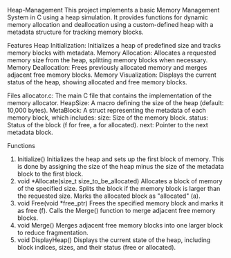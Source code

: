 Heap-Management
This project implements a basic Memory Management System in C using a heap simulation. It provides functions for dynamic memory allocation and deallocation using a custom-defined heap with a metadata structure for tracking memory blocks.

Features Heap Initialization: Initializes a heap of predefined size and tracks memory blocks with metadata. Memory Allocation: Allocates a requested memory size from the heap, splitting memory blocks when necessary. Memory Deallocation: Frees previously allocated memory and merges adjacent free memory blocks. Memory Visualization: Displays the current status of the heap, showing allocated and free memory blocks.

Files allocator.c: The main C file that contains the implementation of the memory allocator. HeapSize: A macro defining the size of the heap (default: 10,000 bytes). MetaBlock: A struct representing the metadata of each memory block, which includes: size: Size of the memory block. status: Status of the block (f for free, a for allocated). next: Pointer to the next metadata block.

Functions

1. Initialize() Initializes the heap and sets up the first block of memory. This is done by assigning the size of the heap minus the size of the metadata block to the first block.
2. void *Allocate(size_t size_to_be_allocated) Allocates a block of memory of the specified size. Splits the block if the memory block is larger than the requested size. Marks the allocated block as "allocated" (a).
3. void Free(void *free_ptr) Frees the specified memory block and marks it as free (f). Calls the Merge() function to merge adjacent free memory blocks.
4. void Merge() Merges adjacent free memory blocks into one larger block to reduce fragmentation.
5. void DisplayHeap() Displays the current state of the heap, including block indices, sizes, and their status (free or allocated).
